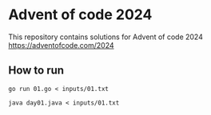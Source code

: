 # Advent of code 2024

This repository contains solutions for Advent of code 2024 https://adventofcode.com/2024

## How to run

```shell
go run 01.go < inputs/01.txt
```

```shell
java day01.java < inputs/01.txt
```